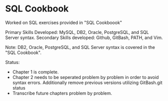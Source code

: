 # SQL Cookbook

Worked on SQL exercises provided in "SQL Cookboook"

Primary Skills Developed: MySQL, DB2, Oracle, PostgreSQL, and SQL Server syntax. 
Secondary Skills developed: Github, GitBash, PATH, and Vim.

Note: DB2, Oracle, PostgreSQL, and SQL Server syntax is covered in the "SQL Cookbook".  

Status:
- Chapter 1 is complete.
- Chapter 2 needs to be seperated problem by problem in order to avoid syntax errors. Additionally remove previous versions utilizing GitBash.git status
- Transcribe future chapters problem by problem.